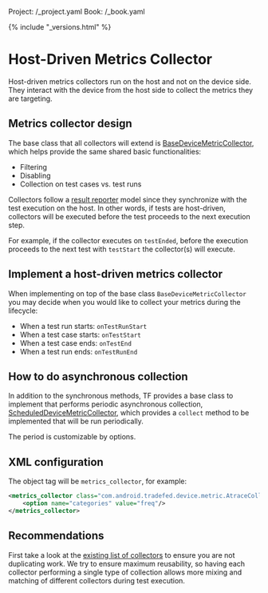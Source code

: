 Project: /_project.yaml
Book: /_book.yaml

{% include "_versions.html" %}

<!--
  Copyright 2019 The Android Open Source Project

  Licensed under the Apache License, Version 2.0 (the "License");
  you may not use this file except in compliance with the License.
  You may obtain a copy of the License at

      http://www.apache.org/licenses/LICENSE-2.0

  Unless required by applicable law or agreed to in writing, software
  distributed under the License is distributed on an "AS IS" BASIS,
  WITHOUT WARRANTIES OR CONDITIONS OF ANY KIND, either express or implied.
  See the License for the specific language governing permissions and
  limitations under the License.
-->

# Host-Driven Metrics Collector

Host-driven metrics collectors run on the host and not on the device side. They
interact with the device from the host side to collect the metrics they are
targeting.

## Metrics collector design

The base class that all collectors will extend is
[BaseDeviceMetricCollector](https://android.googlesource.com/platform/tools/tradefederation/+/refs/heads/master/src/com/android/tradefed/device/metric/BaseDeviceMetricCollector.java),
which helps provide the same shared basic functionalities:

*   Filtering
*   Disabling
*   Collection on test cases vs. test runs

Collectors follow a [result reporter](/devices/tech/test_infra/tradefed/architecture/result-reporter)
model since they synchronize with the test execution on the host. In other
words, if tests are host-driven, collectors will be executed before the test
proceeds to the next execution step.

For example, if the collector executes on `testEnded`, before the execution
proceeds to the next test with `testStart` the collector(s) will execute.

## Implement a host-driven metrics collector

When implementing on top of the base class `BaseDeviceMetricCollector` you
may decide when you would like to collect your metrics during the lifecycle:

*   When a test run starts: `onTestRunStart`
*   When a test case starts: `onTestStart`
*   When a test case ends: `onTestEnd`
*   When a test run ends: `onTestRunEnd`

## How to do asynchronous collection

In addition to the synchronous methods, TF provides a base class to implement
that performs periodic asynchronous collection, [ScheduledDeviceMetricCollector](https://android.googlesource.com/platform/tools/tradefederation/+/refs/heads/master/src/com/android/tradefed/device/metric/ScheduledDeviceMetricCollector.java),
which provides a `collect` method to be implemented that will be run
periodically.

The period is customizable by options.

## XML configuration

The object tag will be `metrics_collector`, for example:

```xml
<metrics_collector class="com.android.tradefed.device.metric.AtraceCollector">
    <option name="categories" value="freq"/>
</metrics_collector>
```

## Recommendations

First take a look at the [existing list of collectors](https://android.googlesource.com/platform/tools/tradefederation/+/refs/heads/master/src/com/android/tradefed/device/metric)
to ensure you are not duplicating work. We try to ensure maximum reusability, so
having each collector performing a single type of collection allows more mixing
and matching of different collectors during test execution.
